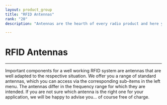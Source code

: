 ```yaml
---
layout: product_group
title: "RFID Antennas"
rank: "20"
description: "Antennas are the hearth of every radio product and here you find our selection of different types."

---
```

# RFID Antennas
***

Important components for a well working RFID system are antennas that are well adapted to the respective situation. We offer you a range of standard antennas, which you can access via the corresponding sub-items in the left menu. The antennas differ in the frequency range for which they are intended. If you are not sure which antenna is the right one for your application, we will be happy to advise you... of course free of charge.
